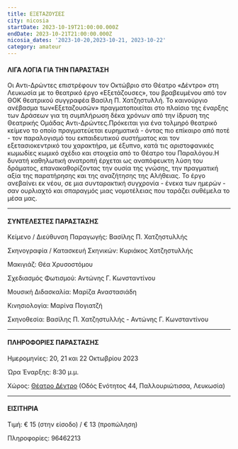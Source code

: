 ```yaml
---
title: ΕΞΕΤΑΖΟΥΣΕΣ
city: nicosia
startDate: 2023-10-19T21:00:00.000Z
endDate: 2023-10-21T21:00:00.000Z
nicosia_dates: '2023-10-20,2023-10-21, 2023-10-22'
category: amateur
---
```


#### ΛΙΓΑ ΛΟΓΙΑ ΓΙΑ ΤΗΝ ΠΑΡΑΣΤΑΣΗ

Οι Αντι-Δρώντες επιστρέφουν τον Οκτώβριο στο Θέατρο «Δέντρο» στη Λευκωσία με το θεατρικό έργο «Εξετάζουσες», του βραβευμένου από τον ΘΟΚ θεατρικού	συγγραφέα	Βασίλη Π. Χατζηστυλλή.	Το καινούργιο	ανέβασμα	των«Εξεταζουσών» πραγματοποιείται στο πλαίσιο της έναρξης των Δράσεων για τη συμπλήρωση δέκα χρόνων από την ίδρυση της Θεατρικής Ομάδας Αντι-Δρώντες.Πρόκειται για ένα	τολμηρό	θεατρικό	κείμενο το	οποίο πραγματεύεται ευρηματικά - όντας πιο επίκαιρο από ποτέ - τον παραλογισμό του εκπαιδευτικού συστήματος	και τον εξετασιοκεντρικό	του χαρακτήρα,	με έξυπνο, κατά τις αριστοφανικές	κωμωδίες	κωμικό σχέδιο και στοιχεία	από το Θέατρο του Παραλόγου.Η δυνατή καθηλωτική	ανατροπή	έρχεται ως αναπόφευκτη	λύση του δράματος, επανακαθορίζοντας την ουσία της γνώσης, την πραγματική αξία της παρατήρησης και της αναζήτησης της Αλήθειας. Το έργο ανεβαίνει εκ νέου, σε μια συνταρακτική συγχρονία - ένεκα των ημερών - σαν ουρλιαχτό και σπαραγμός μιας νομοτέλειας που ταράζει συθέμελα το μέσα μας.

***

#### ΣΥΝΤΕΛΕΣΤΕΣ ΠΑΡΑΣΤΑΣΗΣ

Κείμενο / Διεύθυνση Παραγωγής:	Βασίλης Π. Χατζηστυλλής

Σκηνογραφία / Κατασκευή Σκηνικών:	Κυριάκος Χατζηστυλλής

Μακιγιάζ:	Θέα Χρυσοστόμου

Σχεδιασμός Φωτισμού:	Αντώνης Γ. Κωνσταντίνου

Μουσική Διδασκαλία:	Μαρίζα Αναστασιάδη

Κινησιολογία:	Μαρίνα Πογιατζή

Σκηνοθεσία:	Βασίλης Π. Χατζηστυλλής - Αντώνης Γ. Κωνσταντίνου

***

#### ΠΛΗΡΟΦΟΡΙΕΣ ΠΑΡΑΣΤΑΣΗΣ

Ημερομηνίες: 20, 21 και 22 Οκτωβρίου 2023

Ώρα Έναρξης:	8:30 μ.μ.

Χώρος: [Θέατρο Δέντρο](https://www.google.gr/maps/place/%CE%98%CE%AD%CE%B1%CF%84%CF%81%CE%BF+%CE%94%CE%AD%CE%BD%CF%84%CF%81%CE%BF/@35.1778146,33.3889681,17z/data=!3m1!4b1!4m6!3m5!1s0x14de170b08c2c23f:0x17cd0ebf63c7196d!8m2!3d35.1778102!4d33.391543!16s%2Fg%2F11c1njb_bp?hl=el\&entry=ttu) (Οδός Ενότητος 44, Παλλουριώτισσα, Λευκωσία)

***

#### ΕΙΣΙΤΗΡΙΑ

Τιμή:	€ 15 (στην είσοδο) /	€ 13 (προπώληση)

Πληροφορίες:	96462213
